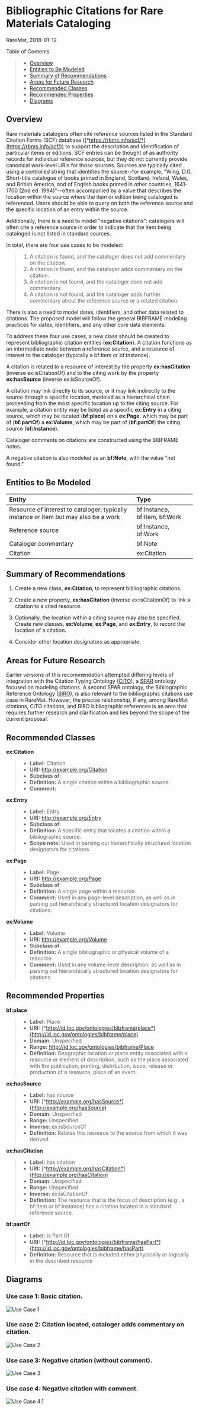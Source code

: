 Bibliographic Citations for Rare Materials Cataloging
=====================================================
RareMat, 2018-01-12

Table of Contents
> - [Overview](#overview)
> - [Entities to Be Modeled](#entities)
> - [Summary of Recommendations](#recommendations)
> - [Areas for Future Research](#future)
> - [Recommended Classes](#classes)
> - [Recommended Properties](#properties)
> - [Diagrams](#diagrams)


<a name="overview">Overview</a>
--------
Rare materials catalogers often cite reference sources listed in the Standard Citation Forms (SCF) database ([*https://rbms.info/scf/*](https://rbms.info/scf/)) to support the description and identification of particular items or editions. SCF entries can be thought of as authority records for individual reference sources, but they do not currently provide canonical work-level URIs for those sources. Sources are typically cited using a controlled string that identifies the source--for example, "Wing, D.G. Short-title catalogue of books printed in England, Scotland, Ireland, Wales, and British America, and of English books printed in other countries, 1641-1700 (2nd ed. 1994)"--often accompanied by a value that describes the location within the source where the item or edition being cataloged is referenced. Users should be able to query on both the reference source and the specific location of an entry within the source.

Additionally, there is a need to model "negative citations": catalogers will often cite a reference source in order to indicate that the item being cataloged is not listed in standard sources.

In total, there are four use cases to be modeled:
>1.  A citation is found, and the cataloger does not add commentary on the citation.
>2.  A citation is found, and the cataloger adds commentary on the citation.
>3.  A citation is not found, and the cataloger does not add commentary.
>4.  A citation is not found, and the cataloger adds further commentary about the reference source or a related citation.

There is also a need to model dates, identifiers, and other data related to citations. The proposed model will follow the general BIBFRAME modeling practices for dates, identifiers, and any other core data elements.

To address these four use cases, a new class should be created to represent bibliographic citation entities (**ex:Citation**). A citation functions as an intermediate node between a reference source, and a resource of interest to the cataloger (typically a bf:Item or bf:Instance).

A citation is related to a resource of interest by the property **ex:hasCitation** (inverse ex:isCitationOf) and to the citing work by the property **ex:hasSource** (inverse ex:isSourceOf).

A citation may link directly to its source, or it may link indirectly to the source through a specific location, modeled as a hierarchical chain proceeding from the most specific location up to the citing source. For example, a citation entity may be listed as a specific **ex:Entry** in a citing source, which may be located (**bf:place**) on a **ex:Page**, which may be part of (**bf:partOf**) a **ex:Volume**, which may be part of (**bf:partOf**) the citing source (**bf:Instance**).

Cataloger comments on citations are constructed using the BIBFRAME notes.

A negative citation is also modeled as an **bf:Note**, with the value "not found."

<a name="entities">Entities to Be Modeled</a>
----------------------
| Entity       | Type         | 
|:-------------|:-------------|
| Resource of interest to cataloger; typically instance or item but may also be a work | bf:Instance, bf:Item, bf:Work |
| Reference source    | bf:Instance, bf:Work      |
| Cataloger commentary | bf:Note      |
| Citation | ex:Citation     |

<a name="recommendations">Summary of Recommendations</a>
--------------------------

1.  Create a new class, **ex:Citation**, to represent bibliographic citations.

2.  Create a new property, **ex:hasCitation** (inverse ex:isCitationOf) to link a citation to a cited resource. 

2.  Optionally, the location within a citing source may also be specified. Create new classes, **ex:Volume**, **ex:Page**, and **ex:Entry**, to record the location of a citation.

3.  Consider other location designators as appropriate.

<a name="future">Areas for Future Research</a>
--------------------------
Earlier versions of this recommendation attempted differing levels of integration with the Citation Typing Ontology ([CiTO](http://www.sparontologies.net/ontologies/cito)), a [SPAR](http://www.sparontologies.net/) ontology focused on modeling citations. A second SPAR ontology, the Bibliographic Reference Ontology ([BiRO](http://www.sparontologies.net/ontologies/biro)), is also relevant to the bibliographic citations use case in RareMat. However, the precise relationship, if any, among RareMat citations, CiTO citations, and BiRO bibliographic references is an area that requires further research and clarification and lies beyond the scope of the current proposal.

<a name="classes">Recommended Classes</a>
-------------------

**ex:Citation**
> - **Label:** Citation
> - **URI:** http://example.org/Citation
> - **Subclass of**:
> - **Definition:** A single citation within a bibliographic source.
> - **Comment:**

**ex:Entry**
> - **Label:** Entry
> - **URI:** http://example.org/Entry
> - **Subclass of**:
> - **Definition:** A specific entry that locates a citation within a bibliographic source.
> - **Scope note:** Used in parsing out hierarchically structured location designators for citations.

**ex:Page**
> - **Label:** Page
> - **URI:** http://example.org/Page
> - **Subclass of**:
> - **Definition:** A single page within a resource.
> - **Comment:** Used in any page-level description, as well as in parsing out hierarchically structured location designators for citations.

**ex:Volume**
> - **Label:** Volume
> - **URI:** http://example.org/Volume
> - **Subclass of**:
> - **Definition:** A single bibliographic or physical volume of a resource.
> - **Comment:** Used in any volume-level description, as well as in parsing out hierarchically structured location designators for citations.


<a name="properties">Recommended Properties</a>
----------------------

**bf:place**
> - **Label:** Place
> - **URI:** [*http://id.loc.gov/ontologies/bibframe/place*](http://id.loc.gov/ontologies/bibframe/place)
> - **Domain:** Unspecified
> - **Range:** http://id.loc.gov/ontologies/bibframe/Place
> - **Definition:** Geographic location or place entity associated with a resource or element of description, such as the place associated with the publication, printing, distribution, issue, release or production of a resource, place of an event.

**ex:hasSource**
> - **Label:** has source
> - **URI:** [*http://example.org/hasSource*](http://example.org/hasSource)
> - **Domain:** Unspecified
> - **Range:** Unspecified
> - **Inverse:** ex:isSourceOf
> - **Definition:** Relates this resource to the source from which it was derived.

**ex:hasCitation**
> - **Label:** has citation
> - **URI:** [*http://example.org/hasCitation*](http://example.org/hasCitation)
> - **Domain:** Unspecified
> - **Range:** Unspecified
> - **Inverse:** ex:isCitationOf
> - **Definition:** The resource that is the focus of description (e.g., a bf:Item or bf:Instance) has a citation located in a standard reference source.

**bf:partOf**
> - **Label:** Is Part Of
> - **URI:** [*http://id.loc.gov/ontologies/bibframe/hasPart*](http://id.loc.gov/ontologies/bibframe/hasPart)
> - **Definition:** Resource that is included either physically or logically in the described resource


<a name="diagrams">Diagrams</a>
--------

### Use case 1: Basic citation.
![Use Case 1](/modeling_recommendations/modeling_diagrams/citation_basic.png)

### Use case 2: Citation located, cataloger adds commentary on citation.
![Use Case 2](/modeling_recommendations/modeling_diagrams/citation_with_note.png)

### Use case 3: Negative citation (without comment).
![Use Case 3](/modeling_recommendations/modeling_diagrams/citation_negative.png)

### Use case 4: Negative citation with comment.
![Use Case 4.1](/modeling_recommendations/modeling_diagrams/citation_negative_with_note.png)
